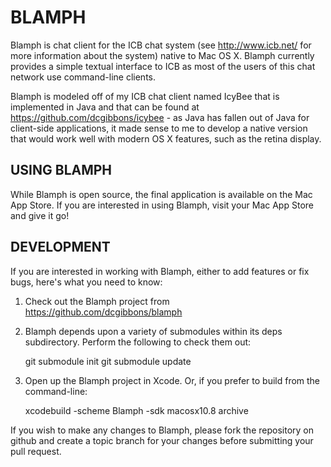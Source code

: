 BLAMPH
======

Blamph is chat client for the ICB chat system (see http://www.icb.net/ for 
more information about the system) native to Mac OS X. Blamph currently
provides a simple textual interface to ICB as most of the users of this
chat network use command-line clients.

Blamph is modeled off of my ICB chat client named IcyBee that is implemented
in Java and that can be found at https://github.com/dcgibbons/icybee - as
Java has fallen out of Java for client-side applications, it made sense to me
to develop a native version that would work well with modern OS X features,
such as the retina display.

USING BLAMPH
------------

While Blamph is open source, the final application is available on the Mac
App Store. If you are interested in using Blamph, visit your Mac App Store
and give it go!

DEVELOPMENT
-----------

If you are interested in working with Blamph, either to add features or fix
bugs, here's what you need to know:

1. Check out the Blamph project from https://github.com/dcgibbons/blamph
2. Blamph depends upon a variety of submodules within its deps subdirectory.
   Perform the following to check them out:

    git submodule init
    git submodule update
3. Open up the Blamph project in Xcode. Or, if you prefer to build from the
   command-line:

    xcodebuild -scheme Blamph -sdk macosx10.8 archive

If you wish to make any changes to Blamph, please fork the repository on
github and create a topic branch for your changes before submitting your
pull request.
